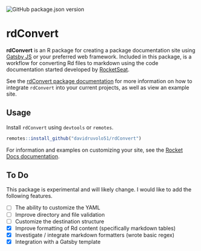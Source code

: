 <!-- badges: start -->
![GitHub package.json version](https://img.shields.io/github/package-json/v/davidruvolo51/rdConvert?color=ACECF7&label=version&logo=R)
<!-- badges: end -->

# rdConvert

**rdConvert** is an R package for creating a package documentation site using [Gatsby JS](https://www.gatsbyjs.com) or your preferred web framework. Included in this package, is a workflow for converting Rd files to markdown using the code documentation started developed by [RocketSeat](https://github.com/rocketseat/gatsby-themes).

See the [rdConvert package documentation](https://davidruvolo51.github.io/rdConvert/) for more information on how to integrate `rdConvert` into your current projects, as well as view an example site.

## Usage

Install `rdConvert` using `devtools` or `remotes`.

```r
remotes::install_github("davidruvolo51/rdConvert")
```

For information and examples on customizing your site, see the [Rocket Docs documentation](https://github.com/rocketseat/gatsby-starter-rocket-docs).

## To Do

This package is experimental and will likely change. I would like to add the following features.

- [ ] The ability to customize the YAML
- [ ] Improve directory and file validation
- [ ] Customize the destination structure
- [x] Improve formatting of Rd content (specifically markdown tables)
- [x] Investigate / integrate markdown formatters (wrote basic regex)
- [x] Integration with a Gatsby template